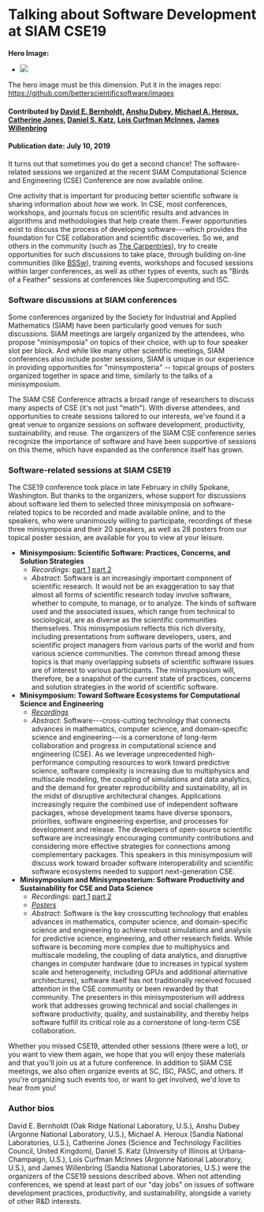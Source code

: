 # Talking about Software Development at SIAM CSE19

**Hero Image:**

 - <img src='https://github.com/betterscientificsoftware/images/raw/master/Blog_081318_SoftVer.png' />
 
The hero image must be this dimension.  Put it in the images repo:  https://github.com/betterscientificsoftware/images

#### Contributed by [David E. Bernholdt](https://github.com/bernhold "David E. Bernholdt GitHub Profile"), [Anshu Dubey](https://github.com/adubey64 "Anshu Dubey GitHub Profile"), [Michael A. Heroux](https://github.com/maherou "Michael A. Heroux GitHub Profile"), [Catherine Jones](https://github.com/cm-j0nes "Catherine Jones GitHub Profile"), [Daniel S. Katz](https://github.com/danielskatz "Daniel S. Katz GitHub Profile"), [Lois Curfman McInnes](https://github.com/curfman "Lois Curfman McInnes GitHub Profile"), [James Willenbring](https://github.com/jwillenbring "James Willenbring GitHub Profile")

#### Publication date: July 10, 2019

It turns out that sometimes you do get a second chance! The software-related sessions we organized at the recent SIAM 
Computational Science and Engineering (CSE) Conference are now available online.

One activity that is important for producing better scientific software is sharing information about *how* we work.  In CSE, most conferences, workshops, and journals focus on scientific results and advances in algorithms and methodologies that help create them.  Fewer opportunities exist to discuss the process of developing software---which provides the foundation for CSE collaboration and scientific discoveries.  So we, and others in the community (such as [The Carpentries](https://carpentries.org)), try to create opportunities for such discussions to take place, through building on-line communities (like [BSSw](https://bssw.io)), training events, workshops and focused sessions within larger conferences, as well as other types of events, such as "Birds of a Feather" sessions at conferences like Supercomputing and ISC.

### Software discussions at SIAM conferences

Some conferences organized by the Society for Industrial and Applied Mathematics (SIAM) have been particularly good venues for such discussions.  SIAM meetings are largely organized by the attendees, who propose "minisymposia" on topics of their choice, with up to four speaker slot per block.  And while like many other scientific meetings, SIAM conferences also include poster sessions, SIAM is unique in our experience in providing opportunities for "minsymposteria" -- topical groups of posters organized together in space and time, similarly to the talks of a minisymposium.

The SIAM CSE Conference attracts a broad range of researchers to discuss many aspects of CSE (it's not just "math").  With diverse attendees, and opportunities to create sessions tailored to our interests, we've found it a great venue to organize sessions on software development, productivity, sustainability, and reuse.  The organizers of the SIAM CSE conference series recognize the importance of software and have been supportive of sessions on this theme, which have expanded as the conference itself has grown. 

### Software-related sessions at SIAM CSE19

The CSE19 conference took place in late February in chilly Spokane, Washington.  But thanks to the organizers, whose support for discussions about software led them to selected three minisymposia on software-related topics to be recorded and made available online, and to the speakers, who were unanimously willing to participate, recordings of these three minisymposia and their 20 speakers, as well as 28 posters from our topical poster session, are available for you to view at your leisure.

- **Minisymposium: Scientific Software: Practices, Concerns, and Solution Strategies**
  - *Recordings*: [part 1](https://www.pathlms.com/siam/courses/10878/sections/14354) [part 2](https://www.pathlms.com/siam/courses/10878/sections/14355)
  - *Abstract*: Software is an increasingly important component of scientific research. It would not be an exaggeration to say that almost all forms of scientific research today involve software, whether to compute, to manage, or to analyze. The kinds of software used and the associated issues, which range from technical to sociological, are as diverse as the scientific communities themselves. This minisymposium reflects this rich diversity, including presentations from software developers, users, and scientific project managers from various parts of the world and from various science communities. The common thread among these topics is that many overlapping subsets of scientific software issues are of interest to various participants. The minisymposium will, therefore, be a snapshot of the current state of practices, concerns and solution strategies in the world of scientific software.
- **Minisymposium: Toward Software Ecosystems for Computational Science and Engineering**
  - *[Recordings](https://www.pathlms.com/siam/courses/10878/sections/14362)*
  - *Abstract*: Software---cross-cutting technology that connects advances in mathematics, computer science, and domain-specific science and engineering---is a cornerstone of long-term collaboration and progress in computational science and engineering (CSE). As we leverage unprecedented high-performance computing resources to work toward predictive science, software complexity is increasing due to multiphysics and multiscale modeling, the coupling of simulations and data analytics, and the demand for greater reproducibility and sustainability, all in the midst of disruptive architectural changes. Applications increasingly require the combined use of independent software packages, whose development teams have diverse sponsors, priorities, software engineering expertise, and processes for development and release. The developers of open-source scientific software are increasingly encouraging community contributions and considering more effective strategies for connections among complementary packages. This speakers in this minisymposium will discuss work toward broader software interoperability and scientific software ecosystems needed to support next-generation CSE.
- **Minisymposium and Minisymposterium: Software Productivity and Sustainability for CSE and Data Science**
  - *Recordings*: [part 1](https://www.pathlms.com/siam/courses/10878/sections/14383) [part 2](https://www.pathlms.com/siam/courses/10878/sections/14384)
   - *[Posters](https://doi.org/10.6084/m9.figshare.c.4410767)*
  - *Abstract*: Software is the key crosscutting technology that enables advances in mathematics, computer science, and domain-specific science and engineering to achieve robust simulations and analysis for predictive science, engineering, and other research fields. While software is becoming more complex due to multiphysics and multiscale modeling, the coupling of data analytics, and disruptive changes in computer hardware (due to increases in typical system scale and heterogeneity, including GPUs and additional alternative architectures), software itself has not traditionally received focused attention in the CSE community or been rewarded by that community. The presenters in this minisymposterium will address work that addresses growing technical and social challenges in software productivity, quality, and sustainability, and thereby helps software fulfill its critical role as a cornerstone of long-term CSE collaboration. 

Whether you missed CSE19, attended other sessions (there were a lot), or you want to view them again, we hope that you will enjoy these materials and that you'll join us at a future conference.  In addition to SIAM CSE meetings, we also often organize events at SC, ISC, PASC, and others. If you're organizing such events too, or want to get involved, we'd love to hear from you!

### Author bios

David E. Bernholdt (Oak Ridge National Laboratory, U.S.), 
Anshu Dubey (Argonne National Laboratory, U.S.), 
Michael A. Heroux (Sandia National Laboratories, U.S.), 
Catherine Jones (Science and Technology Facilities Council, United Kingdom),
Daniel S. Katz (University of Illinois at Urbana-Champaign, U.S.),
Lois Curfman McInnes (Argonne National Laboratory, U.S.), and 
James Willenbring (Sandia National Laboratories, U.S.) were the organizers of the CSE19 sessions described above.  When not attending conferences, we spend at least part of our "day jobs" on issues of software development practices, productivity, and sustainability, alongside a variety of other R&D interests.

<!---
Publish: Preview
Categories: skills
Topics: conferences and workshops, online learning
Tags: bssw-blog-article
Level: 2
Prerequisites: default
Aggregate: none
--->
